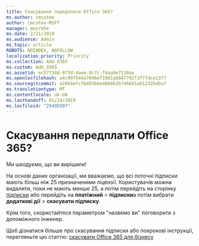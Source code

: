 ```yaml
---
title: Скасування передплати Office 365?
ms.author: cmcatee
author: cmcatee-MSFT
manager: mnirkhe
ms.date: 2/21/2018
ms.audience: Admin
ms.topic: article
ROBOTS: NOINDEX, NOFOLLOW
localization_priority: Priority
ms.collection: Adm_O365
ms.custom: Adm_O365
ms.assetid: ec57734d-073d-4aee-8c7c-f4aa9e7130ae
ms.openlocfilehash: a4c99f544a7046ef19d1ab047792f3f7fdce13f7
ms.sourcegitcommit: e2864efcfb493b6e46b662b746661a61232bdba7
ms.translationtype: MT
ms.contentlocale: uk-UA
ms.lasthandoff: 01/24/2019
ms.locfileid: "29495507"
---
```

# <a name="canceling-your-office-365-subscription"></a>Скасування передплати Office 365?

Ми шкодуємо, що ви вирішили!
  
На основі даних організації, ми вважаємо, що всі поточні підписки мають більш ніж 25 призначеними ліцензії. Користувачів можна видалити, поки не мають менше 25, а потім перейдіть на сторінку [підписки](https://go.microsoft.com/fwlink/p/?linkid=842054) або перейдіть на **платіжний** \> **підписки**а потім вибрати **додаткові дії** \> **скасувати підписку**.
  
Крім того, скористайтеся параметром "назвемо ви" поговорити з допоміжного інженер.
  
Щоб дізнатися більше про скасування підписки або покрокові інструкції, перегляньте цю статтю: [скасувати Office 365 для бізнесу](https://support.office.com/en-us/article/b1bc0bef-4608-4601-813a-cdd9f746709a)
  

